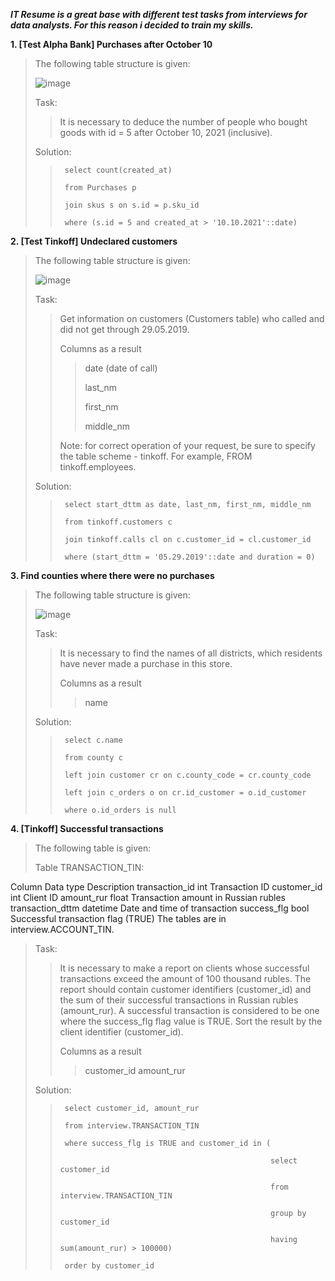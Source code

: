 ***IT Resume is a great base with different test tasks from interviews for data analysts. For this reason i decided to train my skills.***

**1. [Test Alpha Bank] Purchases after October 10**
>
>The following table structure is given:
>
>![image](https://github.com/tverdoetelo/Portfolio/assets/150687862/fca3d31f-8ba1-468c-b323-c1f17f69358e)
>
>Task:
>>It is necessary to deduce the number of people who bought goods with id = 5 after October 10, 2021 (inclusive).
>
>Solution:
>>      select count(created_at)
>>
>>      from Purchases p
>>
>>      join skus s on s.id = p.sku_id
>>
>>      where (s.id = 5 and created_at > '10.10.2021'::date)

**2. [Test Tinkoff] Undeclared customers**
>
>The following table structure is given:
>
>![image](https://github.com/tverdoetelo/Portfolio/assets/150687862/ac2839aa-3b18-4003-88dc-0bdaecefa6ab)
>
>Task:
>>Get information on customers (Customers table) who called and did not get through 29.05.2019.
>>
>>Columns as a result
>>>date (date of call)
>>>
>>>last_nm
>>>
>>>first_nm
>>>
>>>middle_nm
>>
>>Note: for correct operation of your request, be sure to specify the table scheme - tinkoff. For example, FROM tinkoff.employees.
>
>Solution:
>>      select start_dttm as date, last_nm, first_nm, middle_nm
>>
>>      from tinkoff.customers c
>>
>>      join tinkoff.calls cl on c.customer_id = cl.customer_id
>>
>>      where (start_dttm = '05.29.2019'::date and duration = 0)
>>
**3. Find counties where there were no purchases**
>
>The following table structure is given:
>
>![image](https://github.com/user-attachments/assets/5526b9fc-6bc0-4252-aa85-08317164631e)
>
>Task:
>>It is necessary to find the names of all districts, which residents have never made a purchase in this store.
>>
>>Columns as a result
>>>name 
>
>Solution:
>>      select c.name
>>
>>      from county c
>>
>>      left join customer cr on c.county_code = cr.county_code
>>
>>      left join c_orders o on cr.id_customer = o.id_customer
>>
>>      where o.id_orders is null

**4. [Tinkoff] Successful transactions**
>
>The following table is given:
>
>Table TRANSACTION_TIN:

Column            Data type   Description
transaction_id    int         Transaction ID
customer_id       int         Client ID
amount_rur        float       Transaction amount in Russian rubles
transaction_dttm  datetime    Date and time of transaction
success_flg       bool        Successful transaction flag (TRUE)
The tables are in interview.ACCOUNT_TIN.
>
>Task:
>>It is necessary to make a report on clients whose successful transactions exceed the amount of 100 thousand rubles. The report should contain customer identifiers (customer_id) and the sum of their successful transactions in Russian rubles (amount_rur). A successful transaction is considered to be one where the success_flg flag value is TRUE. Sort the result by the client identifier (customer_id).
>>
>>Columns as a result
>>>customer_id
>>>amount_rur 
>
>Solution:
>>      select customer_id, amount_rur
>>
>>      from interview.TRANSACTION_TIN
>>
>>      where success_flg is TRUE and customer_id in (
>>
>>                                                    select customer_id
>>
>>                                                    from interview.TRANSACTION_TIN
>>
>>                                                    group by customer_id
>>
>>                                                    having sum(amount_rur) > 100000)
>>
>>      order by customer_id
